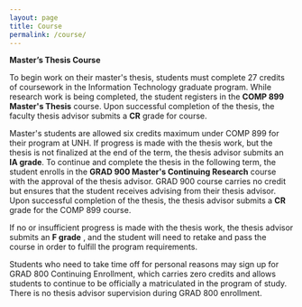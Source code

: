 ```yaml
---
layout: page
title: Course
permalink: /course/
---
```


**Master’s Thesis Course**

To begin work on their master&#39;s thesis, students must complete 27 credits of coursework in the Information Technology graduate program. While research work is being completed, the student registers in the **COMP 899 Master&#39;s Thesis** course. Upon successful completion of the thesis, the faculty thesis advisor submits a **CR** grade for course.

Master&#39;s students are allowed six credits maximum under COMP 899 for their program at UNH. If progress is made with the thesis work, but the thesis is not finalized at the end of the term, the thesis advisor submits an **IA grade**. To continue and complete the thesis in the following term, the student enrolls in the **GRAD 900 Master&#39;s Continuing Research** course with the approval of the thesis advisor. GRAD 900 course carries no credit but ensures that the student receives advising from their thesis advisor. Upon successful completion of the thesis, the thesis advisor submits a **CR** grade for the COMP 899 course.

If no or insufficient progress is made with the thesis work, the thesis advisor submits an **F grade** , and the student will need to retake and pass the course in order to fulfill the program requirements.

Students who need to take time off for personal reasons may sign up for GRAD 800 Continuing Enrollment, which carries zero credits and allows students to continue to be officially a matriculated in the program of study. There is no thesis advisor supervision during GRAD 800 enrollment.
